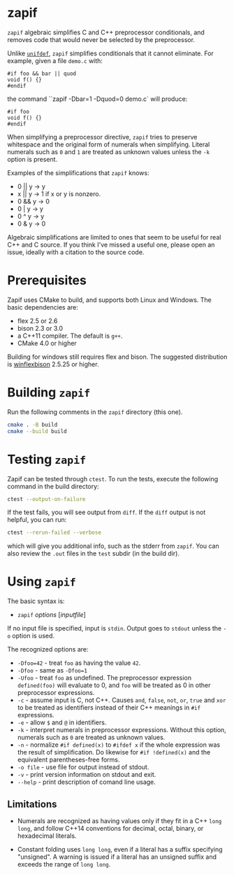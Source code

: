 # zapif
`zapif` algebraic simplifies C and C++ preprocessor conditionals, and removes code that would never be selected by the preprocessor.

Unlike [`unifdef`](http://dotat.at/prog/unifdef/), `zapif` simplifies conditionals that it cannot eliminate. For example, given a file `demo.c` with:
```
#if foo && bar || quod
void f() {}
#endif
```
the command ``zapif -Dbar=1 -Dquod=0 demo.c` will produce:
```
#if foo
void f() {}
#endif
```
When simplifying a preprocessor directive, `zapif` tries to preserve whitespace
and the original form of numerals when simplifying. Literal numerals such as
`0` and `1` are treated as unknown values unless the `-k` option is present.

Examples of the simplifications that `zapif` knows:
* 0 || y -> y
* x || y -> 1 if x or y is nonzero.
* 0 && y -> 0
* 0 | y -> y
* 0 ^ y -> y
* 0 & y -> 0

Algebraic simplifications are limited to ones that seem to be useful for real C++ and C source. If you think I've missed a useful one, please open an issue, ideally with a citation to the source code.

# Prerequisites

Zapif uses CMake to build, and supports both Linux and Windows. The basic dependencies are:

* flex 2.5 or 2.6
* bison 2.3 or 3.0
* a C++11 compiler. The default is `g++`.
* CMake 4.0 or higher

Building for windows still requires flex and bison. The suggested distribution is [winflexbison](https://github.com/lexxmark/winflexbison) 2.5.25 or higher.

# Building `zapif`

Run the following comments in the `zapif` directory (this one).

```sh
cmake . -B build
cmake --build build
```

# Testing `zapif`

Zapif can be tested through `ctest`. To run the tests, execute the following command in the build directory:

```sh
ctest --output-on-failure
```

 If the test fails, you will see output from `diff`. If the `diff` output is not helpful, you can run:

```sh
ctest --rerun-failed --verbose
```

which will give you additional info, such as the stderr from `zapif`. You can also review the `.out` files in the `test` subdir (in the build dir).

# Using `zapif`

The basic syntax is:
* `zapif` _options_ [_inputfile_]

If no input file is specified, input is `stdin`.
Output goes to `stdout` unless the `-o` option is used.

The recognized options are:

* `-Dfoo=42` - treat `foo` as having the value `42`.
* `-Dfoo` - same as `-Dfoo=1`
* `-Ufoo` - treat `foo` as undefined. The preprocessor expression `defined(foo)` will evaluate to 0, and `foo` will be treated as 0 in other preprocessor expressions.
* `-c` - assume input is C, not C++. Causes `and`, `false`, `not`, `or`, `true` and `xor` to be treated as identifiers instead of their C++ meanings in `#if` expressions.
* `-e` - allow `$` and `@` in identifiers.
* `-k` - interpret numerals in preprocessor expressions. Without this option, numerals such as `0` are treated as unknown values.
* `-n` - normalize `#if defined(x)` to `#ifdef x` if the whole expression was the result of simplification. Do likewise for `#if !defined(x)` and the equivalent parentheses-free forms.
* `-o file` - use file for output instead of stdout.
* `-v` - print version information on stdout and exit.
* `--help` - print description of comand line usage.

## Limitations

* Numerals are recognized as having values only if they fit in a C++ `long long`,
  and follow C++14 conventions for decimal, octal, binary, or hexadecimal literals.

* Constant folding uses `long long`, even if a literal has a suffix specifying "unsigned".
  A warning is issued if a literal has an unsigned suffix and exceeds the range of `long long`.
